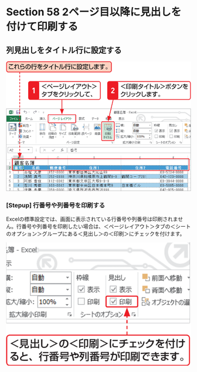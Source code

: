 # Section 58 2ページ目以降に見出しを付けて印刷する

## 列見出しをタイトル行に設定する

![](002.png)

### [Stepup] 行番号や列番号を印刷する

Excelの標準設定では、画面に表示されている行番号や列番号は印刷されません。行番号や列番号を印刷したい場合は、＜ページレイアウト＞タブの＜シートのオプション＞グループにある＜見出し＞の＜印刷＞にチェックを付けます。

![stepup](003.png)